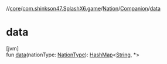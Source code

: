 //[core](../../../../index.md)/[com.shinkson47.SplashX6.game](../../index.md)/[Nation](../index.md)/[Companion](index.md)/[data](data.md)

# data

[jvm]\
fun [data](data.md)(nationType: [NationType](../../-nation-type/index.md)): [HashMap](https://docs.oracle.com/javase/8/docs/api/java/util/HashMap.html)&lt;[String](https://kotlinlang.org/api/latest/jvm/stdlib/kotlin/-string/index.html), *&gt;
